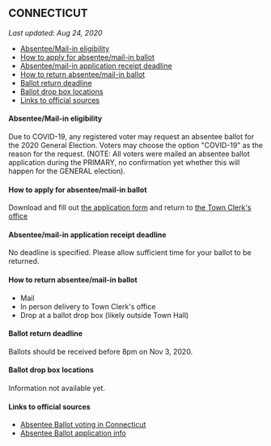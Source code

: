 ## CONNECTICUT

*Last updated: Aug 24, 2020*

* [Absentee/Mail-in eligibility](#absenteemail-in-eligibility)
* [How to apply for absentee/mail-in ballot](#how-to-apply-for-absenteemail-in-ballot)
* [Absentee/mail-in application receipt deadline](#absenteemail-in-application-receipt-deadline)
* [How to return absentee/mail-in ballot](#how-to-return-absenteemail-in-ballot)
* [Ballot return deadline](#ballot-return-deadline)
* [Ballot drop box locations](#ballot-drop-box-locations)
* [Links to official sources](#links-to-official-sources)


#### Absentee/Mail-in eligibility
Due to COVID-19, any registered voter may request an absentee ballot for the 2020 General Election. Voters may choose the option "COVID-19" as the reason for the request. 
(NOTE: All voters were mailed an absentee ballot application during the PRIMARY, no confirmation yet whether this will happen for the GENERAL election).


#### How to apply for absentee/mail-in ballot
Download and fill out [the application form](https://portal.ct.gov/SOTS/Election-Services/Voter-Information/Absentee-Voting) and return to [the Town Clerk's office](https://portal.ct.gov/-/media/SOTS/ElectionServices/lists/TownClerkListpdf.pdf)


#### Absentee/mail-in application receipt deadline
No deadline is specified. Please allow sufficient time for your ballot to be returned.


#### How to return absentee/mail-in ballot
* Mail 
* In person delivery to Town Clerk's office
* Drop at a ballot drop box (likely outside Town Hall)


#### Ballot return deadline
Ballots should be received before 8pm on Nov 3, 2020.


#### Ballot drop box locations
Information not available yet.

#### Links to official sources
* [Absentee Ballot voting in Connecticut](https://portal.ct.gov/SOTS/Election-Services/Voter-Information/Absentee-Voting)
* [Absentee Ballot application info](https://portal.ct.gov/SOTS/Election-Services/Voter-Information/Absentee-Ballot-Process)
